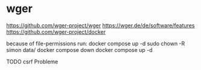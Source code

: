# wger
https://github.com/wger-project/wger
https://wger.de/de/software/features
https://github.com/wger-project/docker

because of file-permissions run:
docker compose up -d
sudo chown -R simon data/
docker compose down
docker compose up -d

TODO csrf Probleme